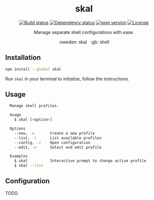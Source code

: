 <h1 align="center">skal</h1>
<p align="center">
  <a href="https://travis-ci.org/mrwest808/skal"><img src="https://travis-ci.org/mrwest808/skal.svg?branch=master" alt="Build status"></a>
  <a href="https://david-dm.org/mrwest808/skal"><img src="https://david-dm.org/mrwest808/skal.svg" alt="Dependency status"></a>
  <a href="https://www.npmjs.com/package/skal"><img src="https://badge.fury.io/js/skal.svg" alt="npm version"></a>
  <a href="https://github.com/mrwest808/skal/blob/master/LICENSE"><img src="https://img.shields.io/badge/License-MIT-blue.svg" alt="License"></a>
</p>
<p align="center">Manage separate shell configurations with ease.</p>
<p align="center">:sweden: skal&nbsp;&nbsp;&nbsp;:gb: shell</p>

## Installation

```sh
npm install --global skal
```

Run `skal` in your terminal to initialize, follow the instructions.

## Usage

```sh
  Manage shell profiles.

  Usage
    $ skal [<option>]

  Options
    --new, -n       Create a new profile
    --list, -l      List available profiles
    --config, -c    Open configuration
    --edit, -e      Select and edit profile

  Examples
    $ skal          Interactive prompt to change active profile
    $ skal --list
```

## Configuration

TODO
